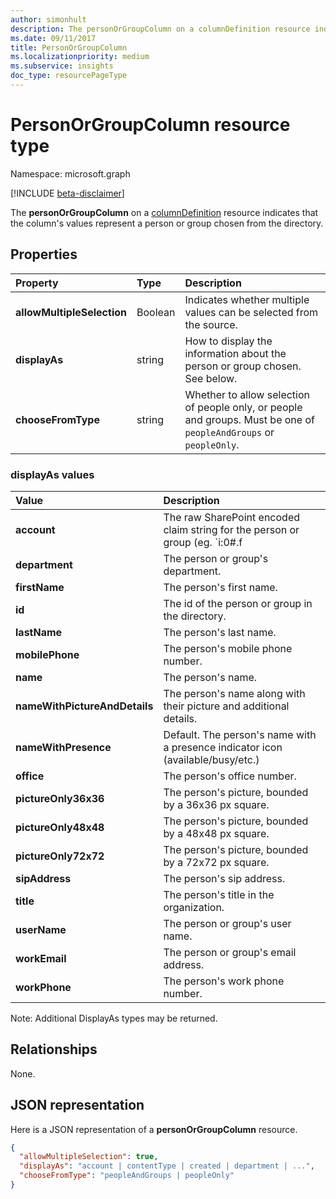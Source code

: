 ```yaml
---
author: simonhult
description: The personOrGroupColumn on a columnDefinition resource indicates that the column's values represent a person or group chosen from the directory.
ms.date: 09/11/2017
title: PersonOrGroupColumn
ms.localizationpriority: medium
ms.subservice: insights
doc_type: resourcePageType
---
```


# PersonOrGroupColumn resource type

Namespace: microsoft.graph

[!INCLUDE [beta-disclaimer](../../includes/beta-disclaimer.md)]

The **personOrGroupColumn** on a [columnDefinition](columndefinition.md) resource indicates that the column's values represent a person or group chosen from the directory.

## Properties

| Property                   | Type    | Description                                                                                                        |
| :------------------------- | :------ | :----------------------------------------------------------------------------------------------------------------- |
| **allowMultipleSelection** | Boolean | Indicates whether multiple values can be selected from the source.                                                 |
| **displayAs**              | string  | How to display the information about the person or group chosen. See below.                                        |
| **chooseFromType**         | string  | Whether to allow selection of people only, or people and groups. Must be one of `peopleAndGroups` or `peopleOnly`. |

### displayAs values

| Value                         | Description                                                                                                 |
| :---------------------------- | :---------------------------------------------------------------------------------------------------------- |
| **account**                   | The raw SharePoint encoded claim string for the person or group (eg. `i:0#.f|membership|jane@contoso.com`). |
| **department**                | The person or group's department.                                                                           |
| **firstName**                 | The person's first name.                                                                                    |
| **id**                        | The id of the person or group in the directory.                                                             |
| **lastName**                  | The person's last name.                                                                                     |
| **mobilePhone**               | The person's mobile phone number.                                                                           |
| **name**                      | The person's name.                                                                                          |
| **nameWithPictureAndDetails** | The person's name along with their picture and additional details.                                          |
| **nameWithPresence**          | Default. The person's name with a presence indicator icon (available/busy/etc.)                             |
| **office**                    | The person's office number.                                                                                 |
| **pictureOnly36x36**          | The person's picture, bounded by a 36x36 px square.                                                         |
| **pictureOnly48x48**          | The person's picture, bounded by a 48x48 px square.                                                         |
| **pictureOnly72x72**          | The person's picture, bounded by a 72x72 px square.                                                         |
| **sipAddress**                | The person's sip address.                                                                                   |
| **title**                     | The person's title in the organization.                                                                     |
| **userName**                  | The person or group's user name.                                                                            |
| **workEmail**                 | The person or group's email address.                                                                        |
| **workPhone**                 | The person's work phone number.                                                                             |

Note: Additional DisplayAs types may be returned.

## Relationships
None.

## JSON representation

Here is a JSON representation of a **personOrGroupColumn** resource.

<!-- { "blockType": "resource", "@type": "microsoft.graph.personOrGroupColumn", "@property.aka": "chooseFromType=format" } -->

```json
{
  "allowMultipleSelection": true,
  "displayAs": "account | contentType | created | department | ...",
  "chooseFromType": "peopleAndGroups | peopleOnly"
}
```


<!--
{
  "type": "#page.annotation",
  "description": "",
  "keywords": "",
  "section": "documentation",
  "tocPath": "Resources/PersonOrGroupColumn",
  "suppressions": []
}
-->
